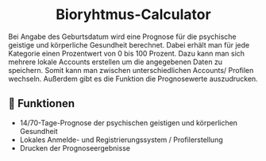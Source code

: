 <h1 align="center" id="title">Bioryhtmus-Calculator</h1>

<p id="description">Bei Angabe des Geburtsdatum wird eine Prognose für die psychische geistige und körperliche Gesundheit berechnet. Dabei erhält man für jede Kategorie einen Prozentwert von 0 bis 100 Prozent. Dazu kann man sich mehrere lokale Accounts erstellen um die angegebenen Daten zu speichern. Somit kann man zwischen unterschiedlichen Accounts/ Profilen wechseln. Außerdem gibt es die Funktion die Prognosewerte auszudrucken.</p>

<h2>🧐 Funktionen</h2>

*   14/70-Tage-Prognose der psychischen geistigen und körperlichen Gesundheit
*   Lokales Anmelde- und Registrierungssystem / Profilerstellung
*   Drucken der Prognoseergebnisse
